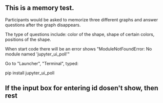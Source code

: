 ## This is a memory test. 

Participants would be asked to memorize three different graphs and answer questions after the graph disappears. 

The type of questions include: color of the shape, shape of certain colors, positions of the shape.

When start code there will be an error shows "ModuleNotFoundError: No module named 'jupyter_ui_poll'"

Go to "Launcher", "Terminal", typed:

pip install jupyter_ui_poll

## If the input box for entering id dosen't show, then rest